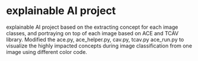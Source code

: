 # explainable AI project

explainable AI project based on the extracting concept for each image classes, and portraying on top of each image based on ACE and TCAV library. Modified the ace.py, ace_helper.py, cav.py, tcav.py ace_run.py to visualize the highly impacted concepts during image classification from one image using different color code.
